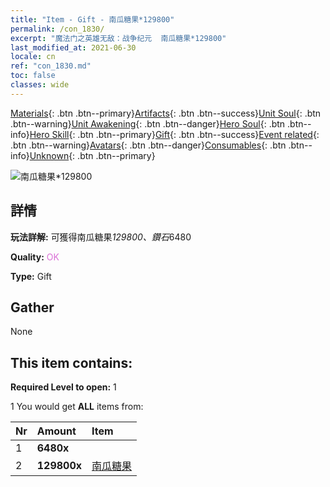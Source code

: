```yaml
---
title: "Item - Gift - 南瓜糖果*129800"
permalink: /con_1830/
excerpt: "魔法门之英雄无敌：战争纪元  南瓜糖果*129800"
last_modified_at: 2021-06-30
locale: cn
ref: "con_1830.md"
toc: false
classes: wide
---
```

 [Materials](/ItemsCN/){: .btn .btn--primary}[Artifacts](/ItemsCN/Artifacts/){: .btn .btn--success}[Unit Soul](/ItemsCN/UnitSoul/){: .btn .btn--warning}[Unit Awakening](/ItemsCN/UnitAwakening/){: .btn .btn--danger}[Hero Soul](/ItemsCN/HeroSoul/){: .btn .btn--info}[Hero Skill](/ItemsCN/HeroSkill/){: .btn .btn--primary}[Gift](/ItemsCN/Gift/){: .btn .btn--success}[Event related](/ItemsCN/Events/){: .btn .btn--warning}[Avatars](/ItemsCN/Avatars/){: .btn .btn--danger}[Consumables](/ItemsCN/Consumables/){: .btn .btn--info}[Unknown](/ItemsCN/Unknown/){: .btn .btn--primary}

 ![南瓜糖果*129800](/images/t/i_907448.png)

## 詳情
 **玩法詳解:** 可獲得南瓜糖果*129800、鑽石*6480

 **Quality:** <span style="color: #DA70D6">OK</span>

 **Type:** Gift

## Gather

  None

## This item contains:

 **Required Level to open:** 1

 1 You would get **ALL** items  from:

  | Nr | Amount |     Item    |
  |:---|:-------|:------------|
  | 1 |  **6480x** | <i class="fas fa-gem"/> |  | 
  | 2 |  **129800x** | [南瓜糖果](/cn/Items/con_1086/) |  | 
